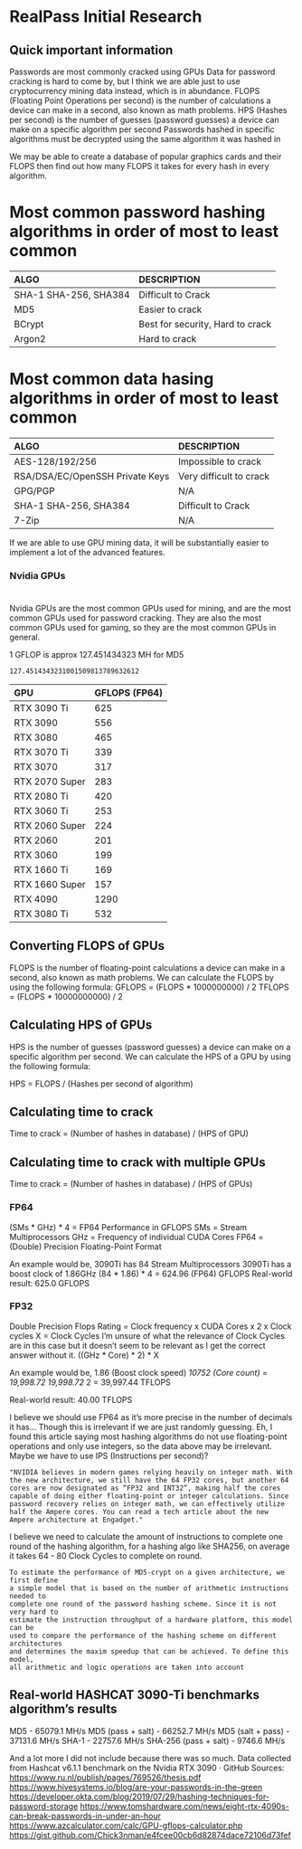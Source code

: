 # RealPass Initial Research

## Quick important information

Passwords are most commonly cracked using GPUs
Data for password cracking is hard to come by, but I think we are able just to use cryptocurrency mining data instead, which is in abundance.
FLOPS (Floating Point Operations per second) is the number of calculations a device can make in a second, also known as math problems.
HPS (Hashes per second) is the number of guesses (password guesses) a device can make on a specific algorithm per second
Passwords hashed in specific algorithms must be decrypted using the same algorithm it was hashed in

We may be able to create a database of popular graphics cards and their FLOPS then find out how many FLOPS it takes for every hash in every algorithm.

# Most common password hashing algorithms in order of most to least common
|ALGO|DESCRIPTION|
|:-|:-|
SHA-1 SHA-256, SHA384|Difficult to Crack
MD5|Easier to crack
BCrypt|Best for security, Hard to crack
Argon2|Hard to crack

# Most common data hasing algorithms in order of most to least common
|ALGO|DESCRIPTION|
|:-|:-|
AES-128/192/256|Impossible to crack
RSA/DSA/EC/OpenSSH Private Keys| Very difficult to crack
GPG/PGP| N/A
SHA-1 SHA-256, SHA384|Difficult to Crack
7-Zip| N/A

If we are able to use GPU mining data, it will be substantially easier to implement a lot of the advanced features.

### Nvidia GPUs
#
Nvidia GPUs are the most common GPUs used for mining, and are the most common GPUs used for password cracking. They are also the most common GPUs used for gaming, so they are the most common GPUs in general.

<!--GFLOPS for Nvidia GPUs-->
1 GFLOP is approx 127.451434323 MH for MD5 

    127.4514343231001509813789632612

|GPU|GFLOPS (FP64)|
|:-|:-|
|RTX 3090 Ti|625|
|RTX 3090 |556|
|RTX 3080|465|
|RTX 3070 Ti| 339|
|RTX 3070 |317|
|RTX 2070 Super|283|
|RTX 2080 Ti |420|
|RTX 3060 Ti |253|
|RTX 2060 Super |224|
|RTX 2060 |201|
|RTX 3060 |199|
|RTX 1660 Ti |169|
|RTX 1660 Super |157|
|RTX 4090 |1290|
|RTX 3080 Ti|532|
<!---
can u sort the GFLOPS in this array?
--->
## Converting FLOPS of GPUs

FLOPS is the number of floating-point calculations a device can make in a second, also known as math problems. We can calculate the FLOPS by using the following formula:
GFLOPS = (FLOPS * 1000000000) / 2
TFLOPS = (FLOPS * 10000000000) / 2

## Calculating HPS of GPUs

HPS is the number of guesses (password guesses) a device can make on a specific algorithm per second. We can calculate the HPS of a GPU by using the following formula:

HPS = FLOPS / (Hashes per second of algorithm)

## Calculating time to crack

Time to crack = (Number of hashes in database) / (HPS of GPU)

## Calculating time to crack with multiple GPUs

Time to crack = (Number of hashes in database) / (HPS of GPUs)

### FP64

(SMs * GHz) * 4 = FP64 Performance in GFLOPS
SMs = Stream Multiprocessors
GHz = Frequency of individual CUDA Cores
FP64 = (Double) Precision Floating-Point Format

An example would be,
3090Ti has 84 Stream Multiprocessors
3090Ti has a boost clock of 1.86GHz
(84 * 1.86) * 4 = 624.96 (FP64) GFLOPS
Real-world result: 625.0 GFLOPS

### FP32

Double Precision Flops Rating = Clock frequency x CUDA Cores x 2 x Clock cycles
X = Clock Cycles
I’m unsure of what the relevance of Clock Cycles are in this case but it doesn’t seem to be relevant as I get the correct answer without it.
((GHz * Core) * 2) * X

An example would be,
1.86 (Boost clock speed)   *10752 (Core count) = 19,998.72
19,998.72* 2 = 39,997.44 TFLOPS

Real-world result:  40.00 TFLOPS

I believe we should use FP64 as it’s more precise in the number of decimals it has… Though this is irrelevant if we are just randomly guessing. Eh, I found this article saying most hashing algorithms do not use floating-point operations and only use integers, so the data above may be irrelevant. Maybe we have to use IPS (Instructions per second)?

    "NVIDIA believes in modern games relying heavily on integer math. With the new architecture, we still have the 64 FP32 cores, but another 64 cores are now designated as “FP32 and INT32”, making half the cores capable of doing either floating-point or integer calculations. Since password recovery relies on integer math, we can effectively utilize half the Ampere cores. You can read a tech article about the new Ampere architecture at Engadget."

I believe we need to calculate the amount of instructions to complete one round of the hashing algorithm, for a hashing algo like SHA256, on average it takes 64 - 80 Clock Cycles to complete on round.

    To estimate the performance of MD5-crypt on a given architecture, we first define
    a simple model that is based on the number of arithmetic instructions needed to
    complete one round of the password hashing scheme. Since it is not very hard to
    estimate the instruction throughput of a hardware platform, this model can be
    used to compare the performance of the hashing scheme on different architectures
    and determines the maxim speedup that can be achieved. To define this model,
    all arithmetic and logic operations are taken into account

## Real-world HASHCAT 3090-Ti benchmarks algorithm’s results

MD5 - 65079.1 MH/s
MD5  (pass + salt) - 66252.7 MH/s
MD5 (salt + pass) - 37131.6 MH/s
SHA-1 -  22757.6 MH/s
SHA-256 (pass + salt) - 9746.6 MH/s

And a lot more I did not include because there was so much.
Data collected from Hashcat v6.1.1 benchmark on the Nvidia RTX 3090 · GitHub
Sources:
<https://www.ru.nl/publish/pages/769526/thesis.pdf>
<https://www.hivesystems.io/blog/are-your-passwords-in-the-green>
<https://developer.okta.com/blog/2019/07/29/hashing-techniques-for-password-storage>
<https://www.tomshardware.com/news/eight-rtx-4090s-can-break-passwords-in-under-an-hour>
<https://www.azcalculator.com/calc/GPU-gflops-calculator.php>
<https://gist.github.com/Chick3nman/e4fcee00cb6d82874dace72106d73fef>

